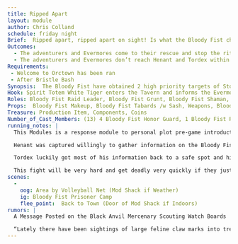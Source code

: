 ```yaml
---
title: Ripped Apart
layout: module
author: Chris Colland
schedule: friday night
Brief:  Ripped apart, ripped apart on sight! Is what the Bloody Fist chanted when they grew tired of their prisoners, so now it comes time to flay their spirits from their physical form. This falls in line with the ideals of the Chieftain, the Hopeflayer. 
Outcomes:
  - The adventurers and Evermores come to their rescue and stop the ritual to flay their totem spirit from them.
  - The adventurers and Evermores don’t reach Henant and Tordex within 1hr, their totem spirit is stripped from their spirit and they are put into a unconscious state, will wake up Berserked after 20 minutes (and handed packets for spells)
Requirements: 
 - Welcome to Orctown has been ran 
 - After Bristle Bash
Synopsis:  The Bloody Fist have obtained 2 high priority targets of Stonewood Henant and Sir Tordex. They have beat them and tortured them for information. They wont enslave them cause the Bloody Fist respect freedom and hate slavery, which is ironic considering they put Stonewood under their boot heels for over a year. But enough time has passed, upon hearing the news of Selketh being (killed or refused depending on how Welcome to Orctown plays out), they order the Transform spirits to their totems to be stripped from their bodies. Using all their willpower to reach out, Henant and Tordex unconsciously reach their totems which have had trouble finding them and the spirits travel to Stonewood Tavern to gather other to rescue them.
Hook: Spirit Totem White Tiger enters the Tavern and informs the Evermores that their brother Henant and Tordex have been captured and they are attempting to strip the Totem Spirit
Roles: Bloody Fist Raid Leader, Bloody Fist Grunt, Bloody Fist Shaman, Blood Fist Honor Guard
Props:  Bloody Fist Makeup, Bloody Fist Tabards /w Sash, Weapons, Blood Fist Honor Guard Gear
Treasure: Production Item, Components, Coins
Number_of_Cast_Members: (13) 4 Bloody Fist Honor Guard, 1 Bloody Fist Raid Leaders, 2 Bloody Fist Shaman, 6 Bloody Fist Grunts
running_notes: | 
  This Modules is a response module to personal plot pre-game introduction and roleplay things that occurred. 

  Henant was captured willingly to gather information on the Bloody Fist, Tordex was captured after about 7 days of scouting out Bloody Fist camps. Henant has been captured the longer of the times, Tordex only about 3 days and Henant about 7. The beating and torturing from Henant was much more personal given they have a much deeper past. Vel’Kaz personally took the banner Henant wears and told him to come get it back from him if he can. 

  Tordex luckily got most of his information back to a safe spot and his journals before his capture but has went radio silence for 3 days now. The Bloody Fist will invoke a ritual to flay the spirit of their Totems from the captured, when the PCs show up, they will be faced with Honor Guard for the first time. 

  This fight will be very hard and get deadly very quickly if they just rush in to grab the 2 captives. The players have 1 hours to save them from the ritual or their transform spirits will “flayed” from them.
scenes: 
  - 
    oog: Area by Volleyball Net (Mod Shack if Weather)
    ig: Bloody Fist Prisoner Camp
    flee_point:  Back to Town (Door of Mod Shack if Indoors)
rumors: |
  A Message Posted on the Black Anvil Mercenary Scouting Watch Boards

  “Lately there have been sightings of large feline claw marks into trees near Stonewood on the Eastern side. Reports of skirmishes but not much left but dead Bloody Fist Scouts and Orc blood everywhere. Sometimes there are drag marks for short or long distances but never consistent. Whatever this thing is, I am glad it is on our side…..”
---
```

